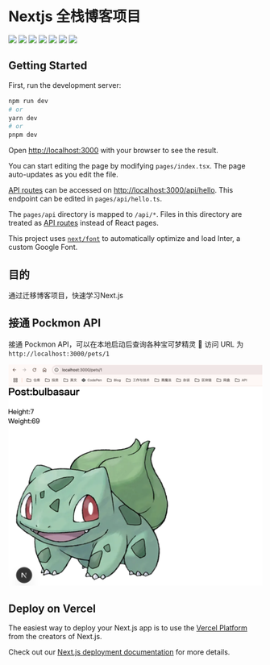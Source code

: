 # Nextjs 全栈博客项目

![](https://img.shields.io/badge/next.js-000000?style=flat&logo=nextdotjs&logoColor=white)
![](https://img.shields.io/badge/-javascript-0076ab?style=flat&logo=javascript&logoColor=ffffff)
![](https://img.shields.io/badge/React-B88D4A?style=flat&logo=React&logoColor=ffffff)
![](https://img.shields.io/badge/Vercel-904744?style=flat&logo=Vercel&logoColor=ffffff)
![](https://img.shields.io/badge/Webpack-97BA3D?style=flat&logo=Webpack&logoColor=ffffff)
![](https://img.shields.io/badge/tailwindcss-0F172A?&logo=tailwindcss)
![](https://img.shields.io/badge/postgresql-4169e1?style=flat&logo=postgresql&logoColor=white)

## Getting Started

First, run the development server:

```bash
npm run dev
# or
yarn dev
# or
pnpm dev
```

Open [http://localhost:3000](http://localhost:3000) with your browser to see the result.

You can start editing the page by modifying `pages/index.tsx`. The page auto-updates as you edit the file.

[API routes](https://nextjs.org/docs/api-routes/introduction) can be accessed on [http://localhost:3000/api/hello](http://localhost:3000/api/hello). This endpoint can be edited in `pages/api/hello.ts`.

The `pages/api` directory is mapped to `/api/*`. Files in this directory are treated as [API routes](https://nextjs.org/docs/api-routes/introduction) instead of React pages.

This project uses [`next/font`](https://nextjs.org/docs/basic-features/font-optimization) to automatically optimize and load Inter, a custom Google Font.

<!-- ## Learn More

To learn more about Next.js, take a look at the following resources:

- [Next.js Documentation](https://nextjs.org/docs) - learn about Next.js features and API.
- [Learn Next.js](https://nextjs.org/learn) - an interactive Next.js tutorial.

You can check out [the Next.js GitHub repository](https://github.com/vercel/next.js/) - your feedback and contributions are welcome! -->

## 目的

通过迁移博客项目，快速学习Next.js

## 接通 Pockmon API

接通 Pockmon API，可以在本地启动后查询各种宝可梦精灵 🧚
访问 URL 为`http://localhost:3000/pets/1`

![妙蛙种子](/images/bulbasaur.png)

## Deploy on Vercel

The easiest way to deploy your Next.js app is to use the [Vercel Platform](https://vercel.com/new?utm_medium=default-template&filter=next.js&utm_source=create-next-app&utm_campaign=create-next-app-readme) from the creators of Next.js.

Check out our [Next.js deployment documentation](https://nextjs.org/docs/deployment) for more details.

[def]: /Users/fenn/Desktop/code/nextjs/my-app/public/bulbasaur.png
